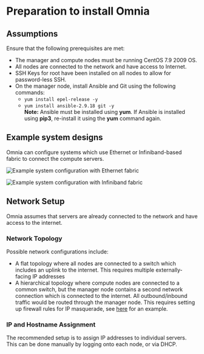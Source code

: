 # Preparation to install Omnia

## Assumptions
Ensure that the following prerequisites are met:
* The manager and compute nodes must be running CentOS 7.9 2009 OS.
* All nodes are connected to the network and have access to Internet.
* SSH Keys for root have been installed on all nodes to allow for password-less SSH.
* On the manager node, install Ansible and Git using the following commands:
	* `yum install epel-release -y`
	* `yum install ansible-2.9.18 git -y`  
__Note:__ Ansible must be installed using __yum__. If Ansible is installed using __pip3__, re-install it using the __yum__ command again.


## Example system designs
Omnia can configure systems which use Ethernet or Infiniband-based fabric to connect the compute servers.

![Example system configuration with Ethernet fabric](images/example-system-ethernet.png)

![Example system configuration with Infiniband fabric](images/example-system-infiniband.png)

## Network Setup
Omnia assumes that servers are already connected to the network and have access to the internet.
### Network Topology
Possible network configurations include:
* A flat topology where all nodes are connected to a switch which includes an uplink to the internet. This requires multiple externally-facing IP addresses
* A hierarchical topology where compute nodes are connected to a common switch, but the manager node contains a second network connection which is connected to the internet. All outbound/inbound traffic would be routed through the manager node. This requires setting up firewall rules for IP masquerade, see [here](https://www.server-world.info/en/note?os=CentOS_7&p=firewalld&f=2) for an example.
### IP and Hostname Assignment
The recommended setup is to assign IP addresses to individual servers. This can be done manually by logging onto each node, or via DHCP.

